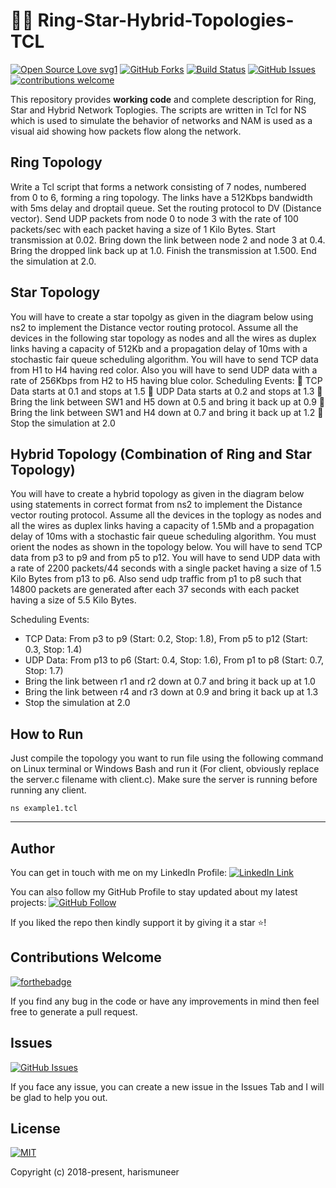 # 👨‍💻 Ring-Star-Hybrid-Topologies-TCL
[![Open Source Love svg1](https://badges.frapsoft.com/os/v1/open-source.svg?v=103)](#)
[![GitHub Forks](https://img.shields.io/github/forks/harismuneer/Ring-Star-Hybrid-Topologies-TCL.svg?style=social&label=Fork&maxAge=2592000)](https://www.github.com/harismuneer/Ring-Star-Hybrid-Topologies-TCL/fork)
[![Build Status](https://semaphoreapp.com/api/v1/projects/d4cca506-99be-44d2-b19e-176f36ec8cf1/128505/badge.svg)](#)
[![GitHub Issues](https://img.shields.io/github/issues/harismuneer/Ring-Star-Hybrid-Topologies-TCL.svg?style=flat&label=Issues&maxAge=2592000)](https://www.github.com/harismuneer/Ring-Star-Hybrid-Topologies-TCL/issues)
[![contributions welcome](https://img.shields.io/badge/contributions-welcome-brightgreen.svg?style=flat&label=Contributions&colorA=red&colorB=black	)](#)

This repository provides **working code** and complete description for Ring, Star and Hybrid Network Toplogies. The scripts are written in Tcl for NS which is used to simulate the behavior of networks and NAM is used as a visual aid showing how packets flow along the network.

## Ring Topology
Write a Tcl script that forms a network consisting of 7 nodes, numbered from 0 to 6, forming a ring topology. The links have a 512Kbps bandwidth with 5ms delay and droptail queue. Set the routing protocol to DV (Distance vector). Send UDP packets from node 0 to node 3 with the rate of 100 packets/sec with each packet having a size of 1 Kilo Bytes. Start transmission at 0.02. Bring down the link between node 2 and node 3 at 0.4. Bring the dropped link back up at 1.0. Finish the transmission at 1.500. End the simulation at 2.0.

## Star Topology
You will have to create a star topolgy as given in the diagram below using ns2 to implement the Distance vector routing protocol. Assume all the devices in the following star topology as nodes and all the wires as duplex links having a capacity of 512Kb and a propagation delay of 10ms with a stochastic fair queue scheduling algorithm. You will have to send TCP data from H1 to H4 having red color. Also you will have to send UDP data with a rate of 256Kbps from H2 to H5 having blue color.
Scheduling Events:
	TCP Data starts at 0.1 and stops at 1.5
	UDP Data starts at 0.2 and stops at 1.3
	Bring the link between SW1 and H5 down at 0.5 and bring it back up at 0.9
	Bring the link between SW1 and H4 down at 0.7 and bring it back up at 1.2
	Stop the simulation at 2.0

## Hybrid Topology (Combination of Ring and Star Topology)
You will have to create a hybrid topology as given in the diagram below using statements in correct format from ns2 to implement the Distance vector routing protocol. Assume all the devices in the toplogy as nodes and all the wires as duplex links having a capacity of 1.5Mb and a propagation delay of 10ms with a stochastic fair queue scheduling algorithm. You must orient the nodes as shown in the topology below. You will have to send TCP data from p3 to p9 and from p5 to p12. You will have to send UDP data with a rate of 2200 packets/44 seconds with a single packet having a size of 1.5 Kilo Bytes from p13 to p6. Also send udp traffic from p1 to p8 such that 14800 packets are generated after each 37 seconds with each packet having a size of 5.5 Kilo Bytes.

Scheduling Events:
- TCP Data: From p3 to p9 (Start: 0.2, Stop: 1.8), From p5 to p12 (Start: 0.3, Stop: 1.4)
- UDP Data: From p13 to p6 (Start: 0.4, Stop: 1.6), From p1 to p8 (Start: 0.7, Stop: 1.7)
- Bring the link between r1 and r2 down at 0.7 and bring it back up at 1.0
- Bring the link between r4 and r3 down at 0.9 and bring it back up at 1.3
- Stop the simulation at 2.0

## How to Run
Just compile the topology you want to run file using the following command on Linux terminal or Windows Bash and run it (For client, obviously replace the server.c filename with client.c). Make sure the server is running before running any client.

``` ns example1.tcl ```

----------

## Author
You can get in touch with me on my LinkedIn Profile: [![LinkedIn Link](https://img.shields.io/badge/Connect-harismuneer-blue.svg?logo=linkedin&longCache=true&style=social&label=Connect
)](https://www.linkedin.com/in/harismuneer)

You can also follow my GitHub Profile to stay updated about my latest projects: [![GitHub Follow](https://img.shields.io/badge/Connect-harismuneer-blue.svg?logo=Github&longCache=true&style=social&label=Follow)](https://github.com/harismuneer)

If you liked the repo then kindly support it by giving it a star ⭐!

## Contributions Welcome
[![forthebadge](https://forthebadge.com/images/badges/built-with-love.svg)](#)

If you find any bug in the code or have any improvements in mind then feel free to generate a pull request.

## Issues
[![GitHub Issues](https://img.shields.io/github/issues/harismuneer/Ring-Star-Hybrid-Topologies-TCL.svg?style=flat&label=Issues&maxAge=2592000)](https://www.github.com/harismuneer/Ring-Star-Hybrid-Topologies-TCL/issues)

If you face any issue, you can create a new issue in the Issues Tab and I will be glad to help you out.

## License
[![MIT](https://img.shields.io/cocoapods/l/AFNetworking.svg?style=style&label=License&maxAge=2592000)](../master/LICENSE)

Copyright (c) 2018-present, harismuneer                                                        

